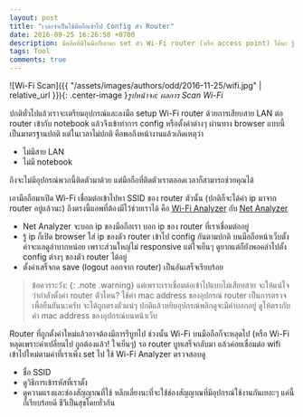 ```yaml
---
layout: post
title: "เวลาจำเป็นใช้มือถือเข้าไป Config ตัว Router"
date: 2016-09-25 16:26:58 +0700
description: มือถือที่มีในมือก็เอามา set ตัว Wi-Fi router (หรือ access point) ได้นะ รู้ยัง?
tags: Tool
comments: true
---
```

![Wi-Fi Scan]({{ "/assets/images/authors/odd/2016-11-25/wifi.jpg" | relative_url }}){: .center-image }*รูปหน้าจอ: ผลการ Scan Wi-Fi*

ปกติทั่วไปแล้วเราจะเตรียมอุปกรณ์และลงมือ setup Wi-Fi router ด้วยการเสียบสาย LAN ต่อ router เข้ากับ notebook แล้วจึงเข้าทำการ config หรือตั้งค่าต่างๆ ผ่านทาง browser แบบนี้เป็นมาตรฐานปกติ แต่ในเวลาไม่ปกติ คือพอถึงหน้างานแล้วเกิดเหตุว่า
- ไม่มีสาย LAN
- ไม่มี notebook

ถึงจะไม่มีอุปกรณ์พวกนี้ติดตัวมาด้วย แต่มือถือที่ติดตัวเราตลอดเวลาก็สามารถช่วยคุณได้

เอามือถือมาเปิด Wi-Fi เชื่อมต่อเข้าไปหา SSID ของ router ตัวนั้น (ปกติก็จะได้ค่า ip มาจาก router อยู่แล้วนะ) ถึงตรงนี้แอพที่ต้องมีไว้ช่วยเราได้ คือ [Wi-Fi Analyzer](https://play.google.com/store/apps/details?id=com.farproc.wifi.analyzer&hl=en) กับ [Net Analyzer](https://play.google.com/store/apps/details?id=net.techet.netanalyzerlite.an&hl=en)

- Net Analyzer จะบอก ip ของมือถือเรา บอก ip ของ router ที่เราเชื่อมต่ออยู่
- รู้ ip ก็เปิด browser ใส่ ip ของตัว router เข้าไป config กันตามปกติ บนมือถือหน้าเว็บตั้งค่าจะแลดูลำบากหน่อย เพราะส่วนใหญ่ไม่ responsive แต่ใจเย็นๆ ดูยากแต่ก็ยังพอคลำไปตั้ง config ต่างๆ ของตัว router ได้อยู่
- ตั้งค่าเสร็จกด save (logout ออกจาก router) เป็นอันเสร็จเรียบร้อย

>ข้อควรระวัง:
{: .note .warning}
>แต่เพราะเราเชื่อมต่อเข้าไปแบบไม่เสียบสาย จะให้แน่ใจว่ากำลังตั้งค่า router ตัวไหน? ใช้ค่า mac address ของอุปกรณ์ router เป็นการตรวจเพื่อยืนยันนะครับ จะได้ถูกตรงตัวแน่ๆ ปกติแล้วหยิบอุปกรณ์พลิกดูจะมีค่าบอกอยู่ ดูให้ตรงกับค่า mac address ของอุปกรณ์บนหน้าเว็บ

Router ที่ถูกตั้งค่าใหม่แล้วอาจต้องมีการรีบูทไป ช่วงนั้น Wi-Fi บนมือถือก็จะหลุดไป (หรือ Wi-Fi หลุดเพราะค่าเปลี่ยนไป ถูกต้องแล้ว! ใจเย็นๆ) รอ router บูทเสร็จกลับมา แล้วค่อยเชื่อมต่อ wifi เข้าไปใหม่ตามค่าที่เราเพิ่ง set ไป ใช้ Wi-Fi Analyzer ตรวจสอบดู
- ชื่อ SSID
- ดูวิธีการเข้ารหัสที่เราตั้ง
- ดูความแรงและช่องสัญญาณที่ใช้
หลีกเลี่ยงนะที่จะใช้ช่องสัญญาณที่มีอุปกรณ์ใช้งานกันเยอะๆ แค่นี้ก็เรียบร้อยดี ชีวีเป็นสุขโดยทั่วกัน
